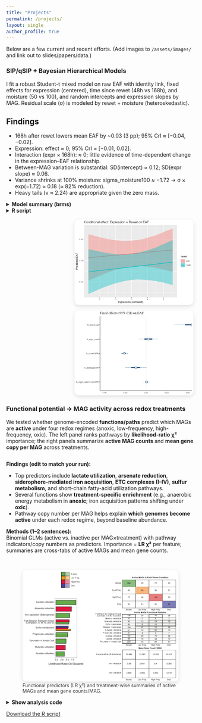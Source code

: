 ```yaml
---
title: "Projects"
permalink: /projects/
layout: single
author_profile: true
---
```



Below are a few current and recent efforts. (Add images to `/assets/images/` and link out to slides/papers/data.)

### SIP/qSIP + Bayesian Hierarchical Models
I fit a robust Student-t mixed model on raw EAF with identity link, fixed effects for expression (centered), time since rewet (48h vs 168h), and moisture (50 vs 100), and random intercepts and expression slopes by MAG. Residual scale (σ) is modeled by rewet + moisture (heteroskedastic).

## Findings
  - 168h after rewet lowers mean EAF by ~0.03 (3 pp); 95% CrI ≈ [−0.04, −0.02].
  - Expression: effect ≈ 0; 95% CrI ≈ [−0.01, 0.02].
  - Interaction (expr × 168h): ≈ 0; little evidence of time-dependent change in the expression–EAF relationship.
  - Between-MAG variation is substantial: SD(intercept) ≈ 0.12; SD(expr slope) ≈ 0.06.
  - Variance shrinks at 100% moisture: sigma_moisture100 ≈ −1.72 → σ × exp(−1.72) ≈ 0.18 (≈ 82% reduction).
  - Heavy tails (ν ≈ 2.24) are appropriate given the zero mass.

<div style="display:flex; gap:1rem; align-items:flex-start; flex-wrap:wrap;">
  <div style="flex:1 1 380px;">
    <details><summary><strong>Model summary (brms)</strong></summary>
{% capture fit_summary %}{% include_relative assets/code/qsip-bhm/results/fit_t_lin-summary.txt %}{% endcapture %}
{% highlight text linenos %}{{ fit_summary }}{% endhighlight %}
</details>

<details><summary><strong>R script</strong></summary>
{% capture code_r %}{% include_relative assets/code/qsip-bhm/Final_Bayesian_Model.R %}{% endcapture %}
{% highlight r linenos %}{{ code_r }}{% endhighlight %}
</details>

  </div>
  <div style="flex:0 0 320px; max-width:320px; margin-left:auto;">
    <img src="/assets/code/qsip-bhm/figs/cond_effect_expr_by_rewet.png" alt="Conditional effects"
         style="width:100%; border-radius:12px; box-shadow:0 4px 12px rgba(0,0,0,.12); margin-bottom:12px;">
    <img src="/assets/code/qsip-bhm/figs/mcmc_intervals_fixed.png" alt="Fixed effects intervals"
         style="width:100%; border-radius:12px; box-shadow:0 4px 12px rgba(0,0,0,.12);">
  </div>
</div>


### Functional potential → MAG activity across redox treatments

We tested whether genome-encoded **functions/paths** predict which MAGs are **active** under four redox regimes (anoxic, low-frequency, high-frequency, oxic). The left panel ranks pathways by **likelihood-ratio χ²** importance; the right panels summarize **active MAG counts** and **mean gene copy per MAG** across treatments.

<div style="display:flex; gap:1rem; align-items:flex-start; flex-wrap:wrap;">
  <div style="flex:1 1 420px; min-width:320px;">

**Findings (edit to match your run):**
- Top predictors include **lactate utilization**, **arsenate reduction**, **siderophore-mediated iron acquisition**, **ETC complexes (I–IV)**, **sulfur metabolism**, and short-chain fatty-acid utilization pathways.
- Several functions show **treatment-specific enrichment** (e.g., anaerobic energy metabolism in **anoxic**; iron acquisition patterns shifting under **oxic**).
- Pathway copy number per MAG helps explain **which genomes become active** under each redox regime, beyond baseline abundance.

**Methods (1–2 sentences):**  
Binomial GLMs (active vs. inactive per MAG×treatment) with pathway indicators/copy numbers as predictors. Importance = **LR χ²** per feature; summaries are cross-tabs of active MAGs and mean gene counts.

  </div>

  <figure style="flex:0 0 420px; max-width:420px; margin-left:auto;">
    <img src="/assets/code/mag-logreg/figs/logistic_regression_barplot.pdf"
         alt="Functional predictors of MAG activity across redox treatments"
         style="width:100%; border-radius:12px; box-shadow:0 4px 12px rgba(0,0,0,.12);">
    <figcaption style="font-size:0.9em; opacity:0.85;">
      Functional predictors (LR χ²) and treatment-wise summaries of active MAGs and mean gene counts/MAG.
    </figcaption>
  </figure>
</div>

<details><summary><strong>Show analysis code</strong></summary>

{% capture code_r %}{% include_relative assets/code/mag-logreg/logistic_regression_dram_product_mags.R %}{% endcapture %}
{% highlight r linenos %}{{ code_r }}{% endhighlight %}

</details>

<p>
  <a class="btn btn--primary" href="/assets/code/mag-logreg/logistic_regression_dram_product_mags.R">Download the R script</a>
</p>


